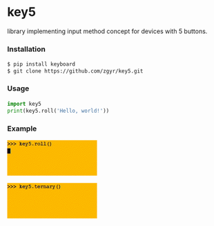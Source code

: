 # key5
library implementing input method concept for devices with 5 buttons.

### Installation
```
$ pip install keyboard
$ git clone https://github.com/zgyr/key5.git
```

### Usage
```python
import key5
print(key5.roll('Hello, world!'))
```

### Example
![roll](https://github.com/zgyr/key5/raw/master/roll.gif)


![ternary](https://github.com/zgyr/key5/raw/master/ternary.gif)
